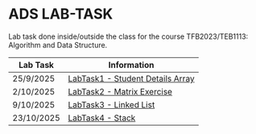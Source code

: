 # ADS LAB-TASK
Lab task done inside/outside the class for the course TFB2023/TEB1113: Algorithm and Data Structure.

Lab Task  | Information 
------------- | ------------- 
25/9/2025  | [LabTask1 - Student Details Array](Lab-Task1.cpp)  
2/10/2025  | [LabTask2 - Matrix Exercise](Lab-Task2)  
9/10/2025 | [LabTask3 - Linked List]()
23/10/2025 | [LabTask4 - Stack]()

                
